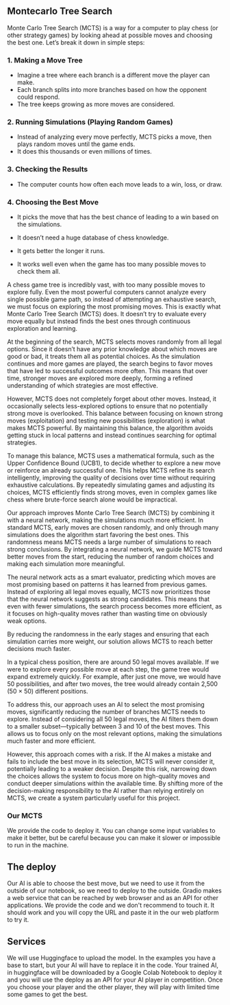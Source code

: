 ## Montecarlo Tree Search

Monte Carlo Tree Search (MCTS) is a way for a computer to play chess (or other strategy games) by looking ahead at possible moves and choosing the best one.
Let’s break it down in simple steps:

### 1. **Making a Move Tree**
   - Imagine a tree where each branch is a different move the player can make.
   - Each branch splits into more branches based on how the opponent could respond.
   - The tree keeps growing as more moves are considered.

### 2. **Running Simulations (Playing Random Games)**
   - Instead of analyzing every move perfectly, MCTS picks a move, then plays random moves until the game ends.
   - It does this thousands or even millions of times.

### 3. **Checking the Results**
   - The computer counts how often each move leads to a win, loss, or draw.

### 4. **Choosing the Best Move**
   - It picks the move that has the best chance of leading to a win based on the simulations.


- It doesn’t need a huge database of chess knowledge.
- It gets better the longer it runs.
- It works well even when the game has too many possible moves to check them all.

A chess game tree is incredibly vast, with too many possible moves to explore fully. Even the most powerful computers cannot analyze every single possible game path, so instead of attempting an exhaustive search, we must focus on exploring the most promising moves. This is exactly what Monte Carlo Tree Search (MCTS) does. It doesn’t try to evaluate every move equally but instead finds the best ones through continuous exploration and learning.  

At the beginning of the search, MCTS selects moves randomly from all legal options. Since it doesn’t have any prior knowledge about which moves are good or bad, it treats them all as potential choices. As the simulation continues and more games are played, the search begins to favor moves that have led to successful outcomes more often. This means that over time, stronger moves are explored more deeply, forming a refined understanding of which strategies are most effective.  

However, MCTS does not completely forget about other moves. Instead, it occasionally selects less-explored options to ensure that no potentially strong move is overlooked. This balance between focusing on known strong moves (exploitation) and testing new possibilities (exploration) is what makes MCTS powerful. By maintaining this balance, the algorithm avoids getting stuck in local patterns and instead continues searching for optimal strategies.  

To manage this balance, MCTS uses a mathematical formula, such as the Upper Confidence Bound (UCB1), to decide whether to explore a new move or reinforce an already successful one. This helps MCTS refine its search intelligently, improving the quality of decisions over time without requiring exhaustive calculations. By repeatedly simulating games and adjusting its choices, MCTS efficiently finds strong moves, even in complex games like chess where brute-force search alone would be impractical.

Our approach improves Monte Carlo Tree Search (MCTS) by combining it with a neural network, making the simulations much more efficient. In standard MCTS, early moves are chosen randomly, and only through many simulations does the algorithm start favoring the best ones. This randomness means MCTS needs a large number of simulations to reach strong conclusions. By integrating a neural network, we guide MCTS toward better moves from the start, reducing the number of random choices and making each simulation more meaningful.  

The neural network acts as a smart evaluator, predicting which moves are most promising based on patterns it has learned from previous games. Instead of exploring all legal moves equally, MCTS now prioritizes those that the neural network suggests as strong candidates. This means that even with fewer simulations, the search process becomes more efficient, as it focuses on high-quality moves rather than wasting time on obviously weak options.  

By reducing the randomness in the early stages and ensuring that each simulation carries more weight, our solution allows MCTS to reach better decisions much faster. 

In a typical chess position, there are around 50 legal moves available. If we were to explore every possible move at each step, the game tree would expand extremely quickly. For example, after just one move, we would have 50 possibilities, and after two moves, the tree would already contain 2,500 (50 × 50) different positions.   

To address this, our approach uses an AI to select the most promising moves, significantly reducing the number of branches MCTS needs to explore. Instead of considering all 50 legal moves, the AI filters them down to a smaller subset—typically between 3 and 10 of the best moves. This allows us to focus only on the most relevant options, making the simulations much faster and more efficient.  

However, this approach comes with a risk. If the AI makes a mistake and fails to include the best move in its selection, MCTS will never consider it, potentially leading to a weaker decision. Despite this risk, narrowing down the choices allows the system to focus more on high-quality moves and conduct deeper simulations within the available time. By shifting more of the decision-making responsibility to the AI rather than relying entirely on MCTS, we create a system particularly useful for this project.

### Our MCTS

We provide the code to deploy it. You can change some input variables to make it better, but be careful because you can make it slower or impossible to run in the machine. 


## The deploy

Our AI is able to choose the best move, but we need to use it from the outside of our notebook, so we need to deploy to the outside. Gradio makes a web service that can be reached by web browser and as an API for other applications. We provide the code and we don't recommend to touch it. It should work and you will copy the URL and paste it in the our web platform to try it. 

## Services

We will use Huggingface to upload the model. In the examples you have a base to start, but your AI will have to replace it in the code. Your trained AI, in huggingface will be downloaded by a Google Colab Notebook to deploy it and you will use the deploy as an API for your AI player in competition. Once you choose your player and the other player, they will play with limited time some games to get the best. 